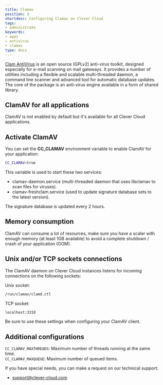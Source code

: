 ```yaml
---
title: Clamav
position: 3
shortdesc: Configuring Clamav on Clever Cloud
tags:
- administrate
keywords:
- apps
- antivirus
- clamav
type: docs
---
```


[Clam AntiVirus](https://www.clamav.net/) is an open source (GPLv2) anti-virus toolkit, designed especially for e-mail scanning on mail gateways. It provides a number of utilities including a flexible and scalable multi-threaded daemon, a command line scanner and advanced tool for automatic database updates. The core of the package is an anti-virus engine available in a form of shared library.

## ClamAV for all applications
ClamAV is not enabled by default but it's available for all Clever Cloud applications.

## Activate ClamAV
You can set the **CC_CLAMAV** environment variable to enable ClamAV for your application:

```bash
CC_CLAMAV=true
```

This variable is used to start these two services: 
  * clamav-daemon.service (multi-threaded daemon that uses libclamav to scan files for viruses).
  * clamav-freshclam.service (used to update signature database sets to the latest version).

The signature database is updated every 2 hours.

## Memory consumption
ClamAV can consume a lot of resources, make sure you have a scaler with enough memory (at least 1GB available) to avoid a complete shutdown / crash of your application (OOM).

## Unix and/or TCP sockets connections

The ClamAV daemon on Clever Cloud instances listens for incoming connections on the following sockets:

Unix socket: 
```bash
/run/clamav/clamd.ctl
```

TCP socket: 
```bash
localhost:3310
```

Be sure to use these settings when configuring your ClamAV client.

## Additional configurations

`CC_CLAMAV_MAXTHREADS`: Maximum number of threads running at the same time.  
`CC_CLAMAV_MAXQUEUE`: Maximum number of queued items.

If you have special needs, you can make a request on our technical support:
  * <support@clever-cloud.com>
